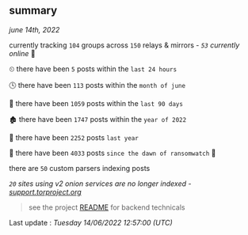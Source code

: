 
## summary
_june 14th, 2022_

currently tracking `104` groups across `150` relays & mirrors - _`53` currently online_ 📡

⏲ there have been `5` posts within the `last 24 hours`

🕓 there have been `113` posts within the `month of june`

📅 there have been `1059` posts within the `last 90 days`

🏚 there have been `1747` posts within the `year of 2022`

🚀 there have been `2252` posts `last year`

🦕 there have been `4033` posts `since the dawn of ransomwatch` 🐣

there are `50` custom parsers indexing posts

_`20` sites using v2 onion services are no longer indexed - [support.torproject.org](https://support.torproject.org/onionservices/v2-deprecation/)_

> see the project [README](https://github.com/jmousqueton/ransomwatch#readme) for backend technicals



Last update : _Tuesday 14/06/2022 12:57:00 (UTC)_

